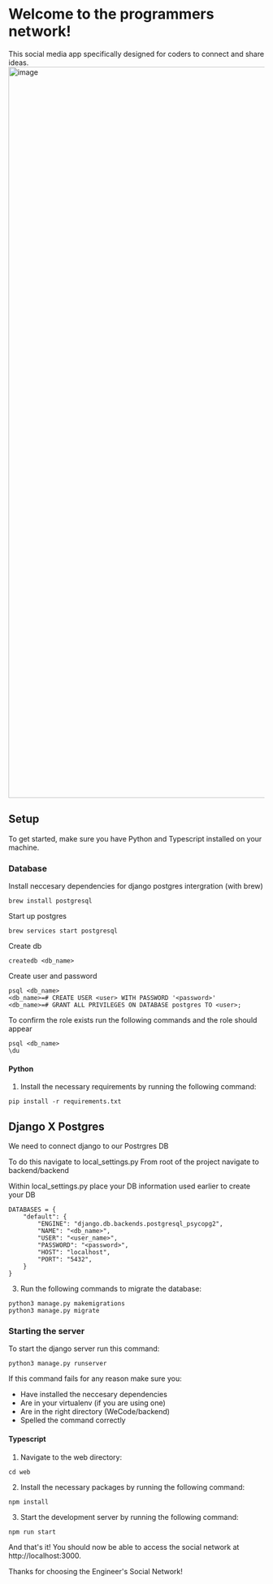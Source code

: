 # Welcome to the programmers network!

This social media app specifically designed for coders to connect and share ideas.
<img width="1440" alt="image" src="https://user-images.githubusercontent.com/97781863/212164065-79cf27d5-3760-41d9-a05b-18f5468bd14f.png">


## Setup

To get started, make sure you have Python and Typescript installed on your machine.
### Database 
Install neccesary dependencies for django postgres intergration (with brew)
```
brew install postgresql
```
Start up postgres
```
brew services start postgresql
```
Create db
```
createdb <db_name>
```
Create user and password
```
psql <db_name>
<db_name>=# CREATE USER <user> WITH PASSWORD '<password>'
<db_name>=# GRANT ALL PRIVILEGES ON DATABASE postgres TO <user>;
```
To confirm the role exists run the following commands and the role should appear
```
psql <db_name>
\du
```

#### Python

1. Install the necessary requirements by running the following command:
```
pip install -r requirements.txt
```
## Django X Postgres
We need to connect django to our Postrgres DB

To do this navigate to local_settings.py
From root of the project navigate to backend/backend

Within local_settings.py place your DB information used earlier to create your DB
```
DATABASES = {
    "default": {
        "ENGINE": "django.db.backends.postgresql_psycopg2",
        "NAME": "<db_name>",
        "USER": "<user_name>",
        "PASSWORD": "<password>",
        "HOST": "localhost",
        "PORT": "5432",
    }
}
```

3. Run the following commands to migrate the database:
```
python3 manage.py makemigrations
python3 manage.py migrate
```
### Starting the server
To start the django server run this command:
```
python3 manage.py runserver
```
If this command fails for any reason make sure you:
- Have installed the neccesary dependencies
- Are in your virtualenv (if you are using one)
- Are in the right directory (WeCode/backend)
- Spelled the command correctly 
#### Typescript

1. Navigate to the web directory:
```
cd web
```
2. Install the necessary packages by running the following command:
```
npm install
```

3. Start the development server by running the following command:
```
npm run start
```
And that's it! You should now be able to access the social network at http://localhost:3000.

Thanks for choosing the Engineer's Social Network!

